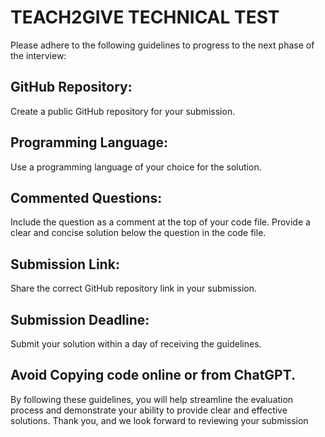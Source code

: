 <h1>TEACH2GIVE TECHNICAL TEST</h1>
Please adhere to the following guidelines to progress to the next phase of the
interview:

<h2>GitHub Repository:</h2>
Create a public GitHub repository for your submission.

<h2>Programming Language:</h2>
Use a programming language of your choice for the solution.

<h2>Commented Questions:</h2>
Include the question as a comment at the top of your code file.
Provide a clear and concise solution below the question in the code file.

<h2>Submission Link:</h2>
Share the correct GitHub repository link in your submission.

<h2>Submission Deadline:</h2>
Submit your solution within a day of receiving the guidelines.

<h2>Avoid Copying code online or from ChatGPT.</h2>
By following these guidelines, you will help streamline the evaluation process and
demonstrate your ability to provide clear and effective solutions. Thank you, and
we look forward to reviewing your submission
